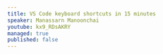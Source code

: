 ```yaml
---
title: VS Code keyboard shortcuts in 15 minutes
speaker: Manassarn Manoonchai
youtube: kx9_RDsAKRY
managed: true
published: false
---
```

